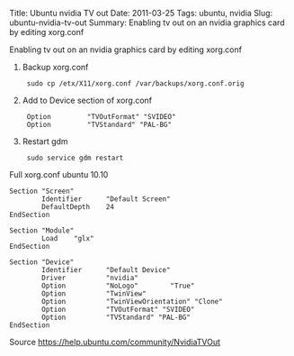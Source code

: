 Title: Ubuntu nvidia TV out
Date: 2011-03-25
Tags: ubuntu, nvidia
Slug: ubuntu-nvidia-tv-out
Summary: Enabling tv out on an nvidia graphics card by editing xorg.conf 

Enabling tv out on an nvidia graphics card by editing xorg.conf 

1. Backup xorg.conf

        sudo cp /etx/X11/xorg.conf /var/backups/xorg.conf.orig

2. Add to Device section of xorg.conf

        Option         "TVOutFormat" "SVIDEO"
        Option         "TVStandard" "PAL-BG"

3. Restart gdm

        sudo service gdm restart

Full xorg.conf ubuntu 10.10

```
Section "Screen"
        Identifier      "Default Screen"
        DefaultDepth    24
EndSection

Section "Module"
        Load    "glx"
EndSection

Section "Device"
        Identifier      "Default Device"
        Driver          "nvidia"
        Option          "NoLogo"        "True"
        Option          "TwinView"
        Option          "TwinViewOrientation" "Clone"
        Option          "TVOutFormat" "SVIDEO"
        Option          "TVStandard" "PAL-BG"
EndSection
```

Source <https://help.ubuntu.com/community/NvidiaTVOut>